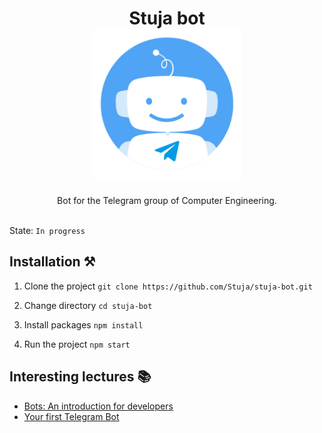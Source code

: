 <h1 align="center">
    Stuja bot 
    <br/>
    <img alt="Bot image" title="Bot image" src="images/logo.jpg" width="240">
    <br/>
</h1>


<p align="center">
    Bot for the Telegram group of Computer Engineering.
    <br/> <br/>
</p>


State: `In progress`

## Installation ⚒️

1. Clone the project
   `git clone https://github.com/Stuja/stuja-bot.git`

2. Change directory
   `cd stuja-bot`

3. Install packages
   `npm install`

4. Run the project
   `npm start`

## Interesting lectures 📚

* [Bots: An introduction for developers](https://core.telegram.org/bots)
* [Your first Telegram Bot](https://aabedraba.com/taller-gdg)

